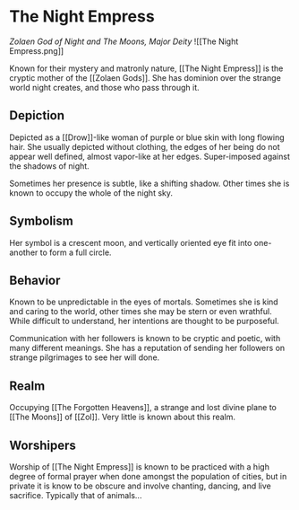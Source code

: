 # The Night Empress
*Zolaen God of Night and The Moons, Major Deity*
![[The Night Empress.png]]

Known for their mystery and matronly nature, [[The Night Empress]] is the cryptic mother of the [[Zolaen Gods]]. She has dominion over the strange world night creates, and those who pass through it.

## Depiction
Depicted as a [[Drow]]-like woman of purple or blue skin with long flowing hair. She usually depicted without clothing, the edges of her being do not appear well defined, almost vapor-like at her edges. Super-imposed against the shadows of night.

Sometimes her presence is subtle, like a shifting shadow. Other times she is known to occupy the whole of the night sky.

## Symbolism
Her symbol is a crescent moon, and vertically oriented eye fit into one-another to form a full circle.

## Behavior
Known to be unpredictable in the eyes of mortals. Sometimes she is kind and caring to the world, other times she may be stern or even wrathful. While difficult to understand, her intentions are thought to be purposeful.

Communication with her followers is known to be cryptic and poetic, with many different meanings. She has a reputation of sending her followers on strange pilgrimages to see her will done.

## Realm
Occupying [[The Forgotten Heavens]], a strange and lost divine plane to [[The Moons]] of [[Zol]]. Very little is known about this realm.

## Worshipers
Worship of [[The Night Empress]] is known to be practiced with a high degree of formal prayer when done amongst the population of cities, but in private it is know to be obscure and involve chanting, dancing, and live sacrifice. Typically that of animals...
